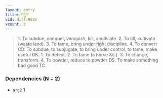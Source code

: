 ```yaml
---
layout: entry
title: འདུལ་
vid: Hill:0882
vcount: 2
---
```

> 1\. To subdue, conquer, vanquish, kill, annihilate\. 2\. To till, cultivate (waste land)\. 3\. To tame, bring under right discipline\. 4\. To convert CD\. To subdue, to subjugate, to bring under control, to tame, make useful DK\. 1\. To defeat\. 2\. To tame (a horse &c\.)\. 3\. To change, transform\. 4\. To powder, reduce to powder DS\. To make something bad good TC\.


### Dependencies (N = 2)
* `arg2` 1
